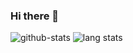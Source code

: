 ### Hi there 👋

![github-stats](https://github-readme-stats.vercel.app/api?username=andygeiss&show_icons=true&line_height=24)
![lang stats](https://github-readme-stats.vercel.app/api/top-langs/?username=andygeiss&layout=compact&langs_count=8&exclude_repo=flash-experiments)
